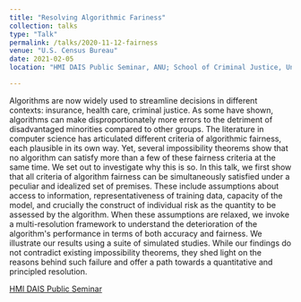 ```yaml
---
title: "Resolving Algorithmic Fariness"
collection: talks
type: "Talk"
permalink: /talks/2020-11-12-fairness
venue: "U.S. Census Bureau"
date: 2021-02-05
location: "HMI DAIS Public Seminar, ANU; School of Criminal Justice, University of Lausanne"

---
```


Algorithms are now widely used to streamline decisions in different contexts: insurance, health care, criminal justice. As some have shown, algorithms can make disproportionately more errors to the detriment of disadvantaged minorities compared to other groups. The literature in computer science has articulated different criteria of algorithmic fairness, each plausible in its own way. Yet, several impossibility theorems show that no algorithm can satisfy more than a few of these fairness criteria at the same time. We set out to investigate why this is so. In this talk, we first show that all criteria of algorithm fairness can be simultaneously satisfied under a peculiar and idealized set of premises. These include assumptions about access to information, representativeness of training data, capacity of the model, and crucially the construct of individual risk as the quantity to be assessed by the algorithm. When these assumptions are relaxed, we invoke a multi-resolution framework to understand the deterioration of the algorithm's performance in terms of both accuracy and fairness. We illustrate our results using a suite of simulated studies. While our findings do not contradict existing impossibility theorems, they shed light on the reasons behind such failure and offer a path towards a quantitative and principled resolution.

[HMI DAIS Public Seminar](https://hmi.anu.edu.au/events-2/hmi-dais-11)

